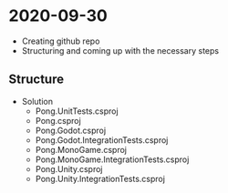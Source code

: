 # 2020-09-30
- Creating github repo
- Structuring and coming up with the necessary steps

## Structure
- Solution
  - Pong.UnitTests.csproj
  - Pong.csproj
  - Pong.Godot.csproj
  - Pong.Godot.IntegrationTests.csproj
  - Pong.MonoGame.csproj
  - Pong.MonoGame.IntegrationTests.csproj
  - Pong.Unity.csproj
  - Pong.Unity.IntegrationTests.csproj